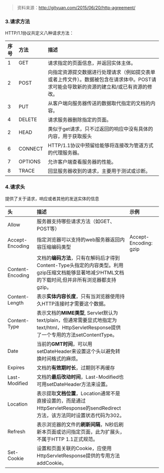 > 资料来源：http://gityuan.com/2015/06/20/http-agreement/

### 3.请求方法

HTTP/1.1协议共定义八种请求方法：

| 序号 | 方法    | 描述                                                         |
| :--- | :------ | :----------------------------------------------------------- |
| 1    | GET     | 请求指定的页面信息，并返回实体主体。                         |
| 2    | POST    | 向指定资源提交数据进行处理请求（例如提交表单或者上传文件）。数据被包含在请求体中。POST请求可能会导致新的资源的建立和/或已有资源的修改。 |
| 3    | PUT     | 从客户端向服务器传送的数据取代指定的文档的内容。             |
| 4    | DELETE  | 请求服务器删除指定的页面。                                   |
| 2    | HEAD    | 类似于get请求，只不过返回的响应中没有具体的内容，用于获取报头 |
| 6    | CONNECT | HTTP/1.1协议中预留给能够将连接改为管道方式的代理服务器。     |
| 7    | OPTIONS | 允许客户端查看服务器的性能。                                 |
| 8    | TRACE   | 回显服务器收到的请求，主要用于测试或诊断。                   |

### 4.请求头

提供了关于请求，响应或者其他的发送实体的信息

| 头               | 描述                                                         | 示例                  |
| :--------------- | :----------------------------------------------------------- | :-------------------- |
| Allow            | 服务器支持哪些请求方法（如GET、POST等）                      |                       |
| Accept-Encoding  | 指定浏览器可以支持的web服务器返回内容压缩编码类型            | Accept-Encoding: gzip |
| Content-Encoding | 文档的**编码方法**，只有在解码后才得到Content-Type头指定的内容类型。利用gzip压缩文档能够显著地减少HTML文档的下载时间,但并非所有浏览器都支持gzip。 |                       |
| Content-Length   | 表示**实体内容长度**，只有当浏览器使用持久HTTP连接时才需要这个数据。 |                       |
| Content-Type     | 表示文档的**MIME类型**, Servlet默认为text/plain，但通常需要显式地指定为text/html，HttpServletResponse提供了一个专用的方法setContentType。 |                       |
| Date             | 当前的**GMT时间**，可以用setDateHeader来设置这个头以避免转换时间格式的麻烦。 |                       |
| Expires          | 文档的**有效期时长**，过期则不再缓存                         |                       |
| Last-Modified    | 文档的**最后改动时间**，Last-Modified也可用setDateHeader方法来设置。 |                       |
| Location         | 表示提取**文档位置**，Location通常不是直接设置的，而是通过HttpServletResponse的sendRedirect方法，该方法同时设置状态代码为302。 |                       |
| Refresh          | 表示浏览器的文件的**刷新间隔**，N秒后刷新本页面或访问指定页面，此为扩展头，不属于HTTP 1.1正式规范。 |                       |
| Set-Cookie       | 设置和页面关联的Cookie，应使用HttpServletResponse提供的专用方法addCookie。 |                       |